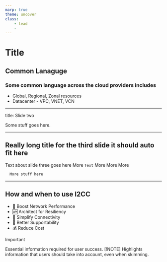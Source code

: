 ```yaml
---
marp: true
theme: uncover
class:
    - lead
    - 
---
```


# Title

## Common Lanaguge

### Some common language across the cloud providers includes

- Global, Regional, Zonal resources
- Datacenter - VPC, VNET, VCN

---

title: Slide two

Some stuff goes here.

---

## <!--fit--> Really long title for the third slide it should auto fit here

Text about slide three goes here
More `Text`
More
More
More

```markdown
  More stuff here
```

---

## How and when to use I2CC

- :rocket: Boost Network Performance
- :up: Architect for Resiliency
- :signal_strength: Simplify Connectivity
- :tada: Better Supportability
- :moneybag: Reduce Cost

> [!IMPORTANT]
> Essential information required for user success.
>[!NOTE]
>Highlights information that users should take into account, even when skimming.
